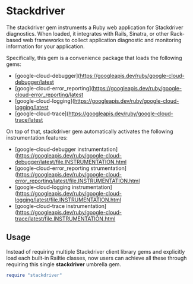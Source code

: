 # Stackdriver

The stackdriver gem instruments a Ruby web application for Stackdriver
diagnostics. When loaded, it integrates with Rails, Sinatra, or other Rack-based
web frameworks to collect application diagnostic and monitoring information for
your application.

Specifically, this gem is a convenience package that loads the following gems:

- [google-cloud-debugger](https://googleapis.dev/ruby/google-cloud-debugger/latest
- [google-cloud-error_reporting](https://googleapis.dev/ruby/google-cloud-error_reporting/latest
- [google-cloud-logging](https://googleapis.dev/ruby/google-cloud-logging/latest
- [google-cloud-trace](https://googleapis.dev/ruby/google-cloud-trace/latest

On top of that, stackdriver gem automatically activates the following
instrumentation features:

- [google-cloud-debugger instrumentation](https://googleapis.dev/ruby/google-cloud-debugger/latest/file.INSTRUMENTATION.html
- [google-cloud-error_reporting strumentation](https://googleapis.dev/ruby/google-cloud-error_reporting/latest/file.INSTRUMENTATION.html
- [google-cloud-logging instrumentation](https://googleapis.dev/ruby/google-cloud-logging/latest/file.INSTRUMENTATION.html
- [google-cloud-trace instrumentation](https://googleapis.dev/ruby/google-cloud-trace/latest/file.INSTRUMENTATION.html

## Usage

Instead of requiring multiple Stackdriver client library gems and explicitly
load each built-in Railtie classes, now users can achieve all these through
requiring this single **stackdriver** umbrella gem.

```ruby
require "stackdriver"
```
